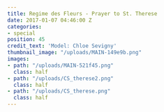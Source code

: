 ```yaml
---
title: Regime des Fleurs - Prayer to St. Therese
date: 2017-01-07 04:46:00 Z
categories:
- special
position: 45
credit_text: 'Model: Chloe Sevigny'
thumbnail_image: "/uploads/MAIN-149e9b.png"
images:
- path: "/uploads/MAIN-521f45.png"
  class: half
- path: "/uploads/CS_therese2.png"
  class: half
- path: "/uploads/CS_therese.png"
  class: half
---
```


